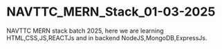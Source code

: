 # NAVTTC_MERN_Stack_01-03-2025
NAVTTC MERN stack batch 2025, here we are learning HTML,CSS,JS,REACTJs and in backend NodeJS,MongoDB,ExpressJs.
